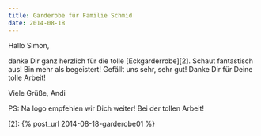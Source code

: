```yaml
---
title: Garderobe für Familie Schmid
date: 2014-08-18
---
```


Hallo Simon,
 
danke Dir ganz herzlich für die tolle  [Eckgarderrobe][2]. 
Schaut fantastisch aus! Bin mehr als begeistert! Gefällt uns sehr, sehr gut! 
Danke Dir für Deine tolle Arbeit!

Viele Grüße, Andi

PS: Na logo empfehlen wir Dich weiter! Bei der tollen Arbeit!

 [2]: {% post_url 2014-08-18-garderobe01 %}
